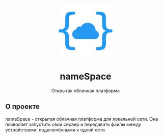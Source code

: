 <div align="center">
	<img src="./logo.png" alt="logo" width="168" height="168"/>
	<h1>nameSpace</h1>
	<p>Открытая облачная платформа</p>
</div>

## О проекте

nameSpace - открытая облачная платформа для локальной сети. Она позволяет запустить свой сервер
и передавать файлы между устройствами, подключёнными к одной сети.

